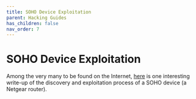 ```yaml
---
title: SOHO Device Exploitation
parent: Hacking Guides
has_children: false
nav_order: 7
---
```


# SOHO Device Exploitation
Among the very many to be found on the Internet, [here](https://blog.grimm-co.com/2020/06/soho-device-exploitation.html) is one interesting write-up of the discovery and exploitation process of a SOHO device (a Netgear router).
